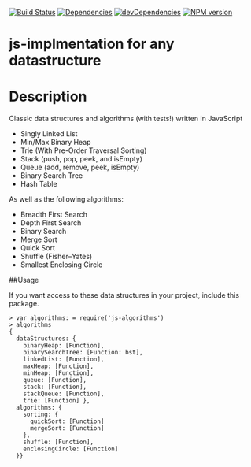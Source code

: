 [![Build Status](https://travis-ci.org/duereg/js-algorithms.svg)](https://travis-ci.org/duereg/js-algorithms)
[![Dependencies](https://david-dm.org/duereg/js-algorithms.svg)](https://david-dm.org/duereg/js-algorithms)
[![devDependencies](https://david-dm.org/duereg/js-algorithms/dev-status.svg)](https://david-dm.org/duereg/js-algorithms#info=devDependencies&view=table)
[![NPM version](https://badge.fury.io/js/js-algorithms.svg)](http://badge.fury.io/js/js-algorithms)

js-implmentation for any datastructure
=============


# Description

Classic data structures and algorithms (with tests!) written in JavaScript

* Singly Linked List
* Min/Max Binary Heap
* Trie (With Pre-Order Traversal Sorting)
* Stack (push, pop, peek, and isEmpty)
* Queue (add, remove, peek, isEmpty)
* Binary Search Tree
* Hash Table

As well as the following algorithms:

* Breadth First Search
* Depth First Search
* Binary Search
* Merge Sort
* Quick Sort
* Shuffle (Fisher–Yates)
* Smallest Enclosing Circle

##Usage

If you want access to these data structures in your project, include this package.

```shell
> var algorithms: = require('js-algorithms')
> algorithms
{
  dataStructures: {
    binaryHeap: [Function],
    binarySearchTree: [Function: bst],
    linkedList: [Function],
    maxHeap: [Function],
    minHeap: [Function],
    queue: [Function],
    stack: [Function],
    stackQueue: [Function],
    trie: [Function] },
  algorithms: {
    sorting: {
      quickSort: [Function]
      mergeSort: [Function]
    },
    shuffle: [Function],
    enclosingCircle: [Function]
  }}
```
